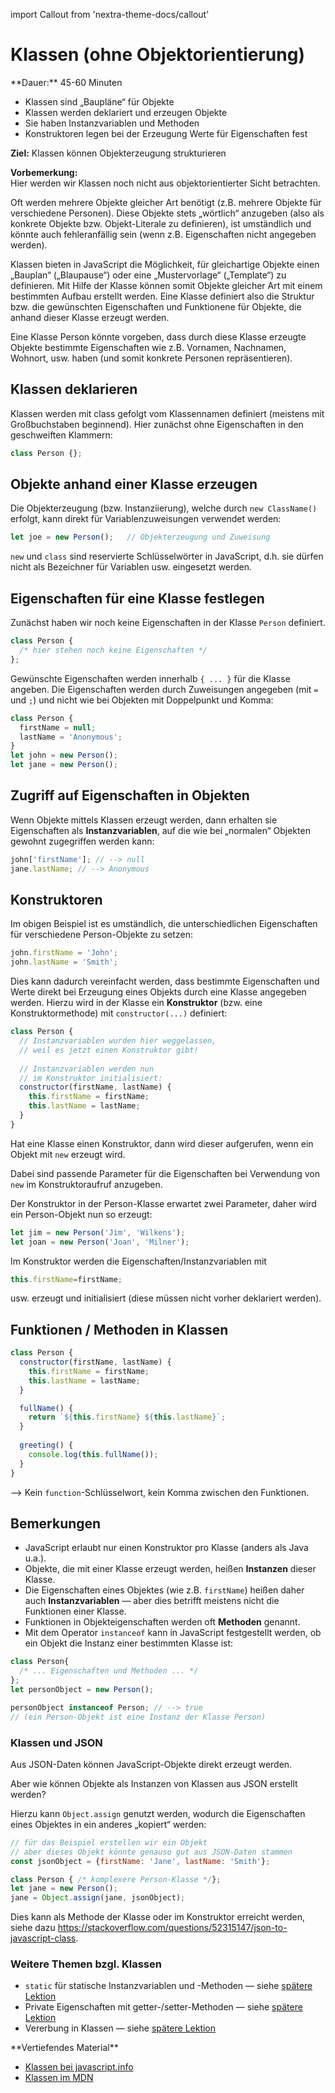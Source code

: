 import Callout from 'nextra-theme-docs/callout'

# Klassen (ohne Objektorientierung)

<Callout>
  **Dauer:** 45-60 Minuten
  
  - Klassen sind „Baupläne“ für Objekte
  - Klassen werden deklariert und erzeugen Objekte
  - Sie haben Instanzvariablen und Methoden
  - Konstruktoren legen bei der Erzeugung Werte für Eigenschaften fest

  **Ziel:** Klassen können Objekterzeugung strukturieren
</Callout>

**Vorbemerkung:** \
Hier werden wir Klassen noch nicht aus 
objektorientierter Sicht betrachten. 

Oft werden mehrere Objekte gleicher Art benötigt 
(z.B. mehrere Objekte für verschiedene Personen).
Diese Objekte stets „wörtlich“ anzugeben (also 
als konkrete Objekte bzw. Objekt-Literale zu 
definieren), ist umständlich und könnte auch 
fehleranfällig sein (wenn z.B. Eigenschaften nicht 
angegeben werden).

Klassen bieten in JavaScript die Möglichkeit, für 
gleichartige Objekte einen „Bauplan“ („Blaupause“) 
oder eine „Mustervorlage“ („Template“) zu definieren.
Mit Hilfe der Klasse können somit Objekte gleicher Art 
mit einem bestimmten Aufbau erstellt werden.
Eine Klasse definiert also die Struktur bzw. die 
gewünschten Eigenschaften und Funktionene für Objekte, 
die anhand dieser Klasse erzeugt werden.

Eine Klasse Person könnte vorgeben, dass durch diese 
Klasse erzeugte Objekte bestimmte Eigenschaften wie 
z.B. Vornamen, Nachnamen, Wohnort, usw. haben (und 
somit konkrete Personen repräsentieren).

## Klassen deklarieren

Klassen werden mit class gefolgt vom Klassennamen 
definiert (meistens mit Großbuchstaben beginnend). 
Hier zunächst ohne Eigenschaften in den geschweiften 
Klammern:

```js
class Person {};
```

## Objekte anhand einer Klasse erzeugen

Die Objekterzeugung (bzw. Instanziierung), welche 
durch `new ClassName()` erfolgt, kann direkt für 
Variablenzuweisungen verwendet werden:

```js
let joe = new Person();   // Objekterzeugung und Zuweisung
```

`new` und `class` sind reservierte Schlüsselwörter 
in JavaScript, d.h. sie dürfen nicht als Bezeichner
für Variablen usw. eingesetzt werden.

## Eigenschaften für eine Klasse festlegen

Zunächst haben wir noch keine Eigenschaften in der 
Klasse `Person` definiert.

```js
class Person { 
  /* hier stehen noch keine Eigenschaften */ 
};
```

Gewünschte Eigenschaften werden innerhalb 
`{ ... }` für die Klasse angeben. Die Eigenschaften 
werden durch Zuweisungen angegeben 
(mit `=` und `;`) und nicht wie bei Objekten mit 
Doppelpunkt und Komma: 

```js
class Person {
  firstName = null;
  lastName = 'Anonymous';
}
let john = new Person();
let jane = new Person();
```

## Zugriff auf Eigenschaften in Objekten

Wenn Objekte mittels Klassen erzeugt werden,
dann erhalten sie Eigenschaften als 
**Instanzvariablen**, auf die wie bei „normalen“
Objekten gewohnt zugegriffen werden kann: 

```js
john['firstName']; // --> null
jane.lastName; // --> Anonymous
```

## Konstruktoren

Im obigen Beispiel ist es umständlich, die 
unterschiedlichen Eigenschaften für verschiedene 
Person-Objekte zu setzen: 

```js
john.firstName = 'John';
john.lastName = 'Smith';
```

Dies kann dadurch vereinfacht werden, dass 
bestimmte Eigenschaften und Werte direkt bei 
Erzeugung eines Objekts durch eine Klasse 
angegeben werden. Hierzu wird in der Klasse ein 
**Konstruktor** (bzw. eine Konstruktormethode) 
mit `constructor(...)` definiert:

```js
class Person {
  // Instanzvariablen wurden hier weggelassen, 
  // weil es jetzt einen Konstruktor gibt!
	
  // Instanzvariablen werden nun 
  // im Konstruktor initialisiert:
  constructor(firstName, lastName) {	
    this.firstName = firstName;	
    this.lastName = lastName;	
  }
}
```

Hat eine Klasse einen Konstruktor, dann wird dieser 
aufgerufen, wenn ein Objekt mit `new` erzeugt wird.

Dabei sind passende Parameter für die Eigenschaften 
bei Verwendung von `new` im Konstruktoraufruf 
anzugeben.

Der Konstruktor in der Person-Klasse erwartet zwei 
Parameter, daher wird ein Person-Objekt nun so 
erzeugt: 

```js
let jim = new Person('Jim', 'Wilkens');
let joan = new Person('Joan', 'Milner');
```

Im Konstruktor werden die 
Eigenschaften/Instanzvariablen mit

```js
this.firstName=firstName;
``` 

usw. erzeugt und initialisiert (diese müssen nicht 
vorher deklariert werden). 

## Funktionen / Methoden in Klassen

```js
class Person {
  constructor(firstName, lastName) {
    this.firstName = firstName;
    this.lastName = lastName;	
  }

  fullName() {
    return `${this.firstName} ${this.lastName}`;
  }
	
  greeting() {
    console.log(this.fullName());
  }
}
```

&xrarr; Kein `function`-Schlüsselwort, kein Komma zwischen den Funktionen. 

## Bemerkungen

- JavaScript erlaubt nur einen Konstruktor pro Klasse (anders als Java u.a.).
- Objekte, die mit einer Klasse erzeugt werden, heißen **Instanzen** dieser Klasse.
- Die Eigenschaften eines Objektes (wie z.B. `firstName`) heißen daher auch **Instanzvariablen** — aber dies betrifft meistens nicht die Funktionen einer Klasse.
- Funktionen in Objekteigenschaften werden oft **Methoden** genannt.
- Mit dem Operator `instanceof` kann in JavaScript festgestellt werden, ob ein Objekt die Instanz einer bestimmten Klasse ist: 

```js
class Person{ 
  /* ... Eigenschaften und Methoden ... */ 
};
let personObject = new Person();

personObject instanceof Person; // --> true
// (ein Person-Objekt ist eine Instanz der Klasse Person)
```

### Klassen und JSON

Aus JSON-Daten können JavaScript-Objekte direkt 
erzeugt werden.

Aber wie können Objekte als Instanzen von Klassen 
aus JSON erstellt werden?

Hierzu kann `Object.assign` genutzt werden, wodurch
die Eigenschaften eines Objektes in ein anderes 
„kopiert“ werden: 

```js
// für das Beispiel erstellen wir ein Objekt
// aber dieses Objekt könnte genauso gut aus JSON-Daten stammen	
const jsonObject = {firstName: 'Jane', lastName: 'Smith'};

class Person { /* komplexere Person-Klasse */};	
let jane = new Person();	
jane = Object.assign(jane, jsonObject);
```

Dies kann als Methode der Klasse oder im 
Konstruktor erreicht werden, siehe dazu
https://stackoverflow.com/questions/52315147/json-to-javascript-class.

### Weitere Themen bzgl. Klassen


- `static` für statische Instanzvariablen und -Methoden &mdash; siehe [spätere Lektion](/prog/10-misc/static)
- Private Eigenschaften mit getter-/setter-Methoden &mdash; siehe [spätere Lektion](/prog/10-misc/private)
- Vererbung in Klassen &mdash; siehe [spätere Lektion](/prog/10-misc/extends)


<Callout type="warning">
**Vertiefendes Material**

- [Klassen bei javascript.info](https://javascript.info/classes)
- [Klassen im MDN](https://developer.mozilla.org/en-US/docs/Web/JavaScript/Reference/Classes)
</Callout>



